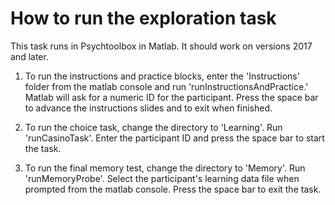 # How to run the exploration task

This task runs in Psychtoolbox in Matlab. It should work on versions 2017 and later.

1. To run the instructions and practice blocks, enter the 'Instructions' folder from the matlab console and run 'runInstructionsAndPractice.' Matlab will ask for a numeric ID for the participant. Press the space bar to advance the instructions slides and to exit when finished.

2. To run the choice task, change the directory to 'Learning'. Run 'runCasinoTask'. Enter the participant ID and press the space bar to start the task.

3. To run the final memory test, change the directory to 'Memory'. Run 'runMemoryProbe'. Select the participant's learning data file when prompted from the matlab console. Press the space bar to exit the task.